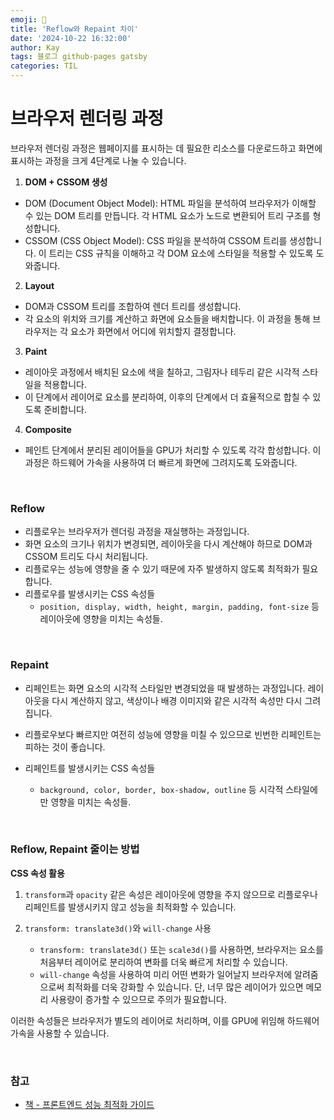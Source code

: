 ```yaml
---
emoji: 👋
title: 'Reflow와 Repaint 차이'
date: '2024-10-22 16:32:00'
author: Kay
tags: 블로그 github-pages gatsby
categories: TIL
---
```


# 브라우저 렌더링 과정

브라우저 렌더링 과정은 웹페이지를 표시하는 데 필요한 리소스를 다운로드하고 화면에 표시하는 과정을 크게 4단계로 나눌 수 있습니다.

1. **DOM + CSSOM 생성**

- DOM (Document Object Model): HTML 파일을 분석하여 브라우저가 이해할 수 있는 DOM 트리를 만듭니다. 각 HTML 요소가 노드로 변환되어 트리 구조를 형성합니다.
- CSSOM (CSS Object Model): CSS 파일을 분석하여 CSSOM 트리를 생성합니다. 이 트리는 CSS 규칙을 이해하고 각 DOM 요소에 스타일을 적용할 수 있도록 도와줍니다.

2. **Layout**

- DOM과 CSSOM 트리를 조합하여 렌더 트리를 생성합니다.
- 각 요소의 위치와 크기를 계산하고 화면에 요소들을 배치합니다. 이 과정을 통해 브라우저는 각 요소가 화면에서 어디에 위치할지 결정합니다.

3. **Paint**

- 레이아웃 과정에서 배치된 요소에 색을 칠하고, 그림자나 테두리 같은 시각적 스타일을 적용합니다.
- 이 단계에서 레이어로 요소를 분리하여, 이후의 단계에서 더 효율적으로 합칠 수 있도록 준비합니다.

4. **Composite**

- 페인트 단계에서 분리된 레이어들을 GPU가 처리할 수 있도록 각각 합성합니다. 이 과정은 하드웨어 가속을 사용하여 더 빠르게 화면에 그려지도록 도와줍니다.

<br />

### Reflow

- 리플로우는 브라우저가 렌더링 과정을 재실행하는 과정입니다.
- 화면 요소의 크기나 위치가 변경되면, 레이아웃을 다시 계산해야 하므로 DOM과 CSSOM 트리도 다시 처리됩니다.
- 리플로우는 성능에 영향을 줄 수 있기 때문에 자주 발생하지 않도록 최적화가 필요합니다.
- 리플로우를 발생시키는 CSS 속성들
  - `position, display, width, height, margin, padding, font-size` 등 레이아웃에 영향을 미치는 속성들.

<br />

### Repaint

- 리페인트는 화면 요소의 시각적 스타일만 변경되었을 때 발생하는 과정입니다. 레이아웃을 다시 계산하지 않고, 색상이나 배경 이미지와 같은 시각적 속성만 다시 그려집니다.
- 리플로우보다 빠르지만 여전히 성능에 영향을 미칠 수 있으므로 빈번한 리페인트는 피하는 것이 좋습니다.
- 리페인트를 발생시키는 CSS 속성들

  - `background, color, border, box-shadow, outline` 등 시각적 스타일에만 영향을 미치는 속성들.

<br />

### Reflow, Repaint 줄이는 방법

**CSS 속성 활용**

1. `transform`과 `opacity` 같은 속성은 레이아웃에 영향을 주지 않으므로 리플로우나 리페인트를 발생시키지 않고 성능을 최적화할 수 있습니다.

2. `transform: translate3d()`와 `will-change` 사용

   - `transform: translate3d()` 또는 `scale3d()`를 사용하면, 브라우저는 요소를 처음부터 레이어로 분리하여 변화를 더욱 빠르게 처리할 수 있습니다.
   - `will-change` 속성을 사용하여 미리 어떤 변화가 일어날지 브라우저에 알려줌으로써 최적화를 더욱 강화할 수 있습니다. 단, 너무 많은 레이어가 있으면 메모리 사용량이 증가할 수 있으므로 주의가 필요합니다.

이러한 속성들은 브라우저가 별도의 레이어로 처리하며, 이를 GPU에 위임해 하드웨어 가속을 사용할 수 있습니다.

<br />

### 참고

- [책 - 프론트엔드 성능 최적화 가이드](https://product.kyobobook.co.kr/detail/S000200178292?utm_source=google&utm_medium=cpc&utm_campaign=googleSearch&gt_network=g&gt_keyword=&gt_target_id=aud-901091942354:dsa-435935280379&gt_campaign_id=9979905549&gt_adgroup_id=132556570510&gclid=Cj0KCQjw7PCjBhDwARIsANo7CglhTltoHznK7vMGKndqxx8dhWe4eeyj3wbqyiz3MaqZ4V8EEYQ8rRAaAjRDEALw_wcB)
